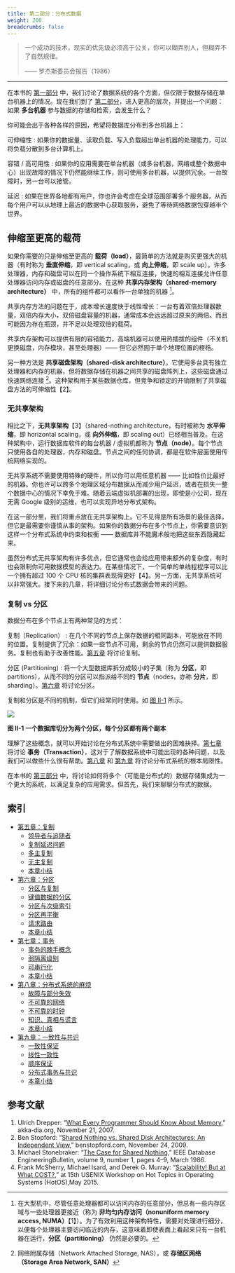 ```yaml
---
title: 第二部分：分布式数据
weight: 200
breadcrumbs: false
---
```


> 一个成功的技术，现实的优先级必须高于公关，你可以糊弄别人，但糊弄不了自然规律。
>
> —— 罗杰斯委员会报告（1986）
>

-------

在本书的 [第一部分](/v1/part-i) 中，我们讨论了数据系统的各个方面，但仅限于数据存储在单台机器上的情况。现在我们到了 [第二部分](/v1/part-ii)，进入更高的层次，并提出一个问题：如果 **多台机器** 参与数据的存储和检索，会发生什么？

你可能会出于各种各样的原因，希望将数据库分布到多台机器上：

可伸缩性
: 如果你的数据量、读取负载、写入负载超出单台机器的处理能力，可以将负载分散到多台计算机上。

容错 / 高可用性
: 如果你的应用需要在单台机器（或多台机器，网络或整个数据中心）出现故障的情况下仍然能继续工作，则可使用多台机器，以提供冗余。一台故障时，另一台可以接管。

延迟
: 如果在世界各地都有用户，你也许会考虑在全球范围部署多个服务器，从而每个用户可以从地理上最近的数据中心获取服务，避免了等待网络数据包穿越半个世界。

## 伸缩至更高的载荷

如果你需要的只是伸缩至更高的 **载荷（load）**，最简单的方法就是购买更强大的机器（有时称为 **垂直伸缩**，即 vertical scaling，或 **向上伸缩**，即 scale up）。许多处理器，内存和磁盘可以在同一个操作系统下相互连接，快速的相互连接允许任意处理器访问内存或磁盘的任意部分。在这种 **共享内存架构（shared-memory architecture）** 中，所有的组件都可以看作一台单独的机器 [^i]。

[^i]: 在大型机中，尽管任意处理器都可以访问内存的任意部分，但总有一些内存区域与一些处理器更接近（称为 **非均匀内存访问（nonuniform memory access, NUMA）**【1】）。为了有效利用这种架构特性，需要对处理进行细分，以便每个处理器主要访问临近的内存，这意味着即使表面上看起来只有一台机器在运行，**分区（partitioning）** 仍然是必要的。

共享内存方法的问题在于，成本增长速度快于线性增长：一台有着双倍处理器数量，双倍内存大小，双倍磁盘容量的机器，通常成本会远远超过原来的两倍。而且可能因为存在瓶颈，并不足以处理双倍的载荷。

共享内存架构可以提供有限的容错能力，高端机器可以使用热插拔的组件（不关机更换磁盘，内存模块，甚至处理器）—— 但它必然囿于单个地理位置的桎梏。

另一种方法是 **共享磁盘架构（shared-disk architecture）**，它使用多台具有独立处理器和内存的机器，但将数据存储在机器之间共享的磁盘阵列上，这些磁盘通过快速网络连接 [^ii]。这种架构用于某些数据仓库，但竞争和锁定的开销限制了共享磁盘方法的可伸缩性【2】。

[^ii]: 网络附属存储（Network Attached Storage, NAS），或 **存储区网络（Storage Area Network, SAN）**

### 无共享架构

相比之下，**无共享架构**【3】（shared-nothing architecture，有时被称为 **水平伸缩**，即 horizontal scaling，或 **向外伸缩**，即 scaling out）已经相当普及。在这种架构中，运行数据库软件的每台机器 / 虚拟机都称为 **节点（node）**。每个节点只使用各自的处理器，内存和磁盘。节点之间的任何协调，都是在软件层面使用传统网络实现的。

无共享系统不需要使用特殊的硬件，所以你可以用任意机器 —— 比如性价比最好的机器。你也许可以跨多个地理区域分布数据从而减少用户延迟，或者在损失一整个数据中心的情况下幸免于难。随着云端虚拟机部署的出现，即使是小公司，现在无需 Google 级别的运维，也可以实现异地分布式架构。

在这一部分里，我们将重点放在无共享架构上。它不见得是所有场景的最佳选择，但它是最需要你谨慎从事的架构。如果你的数据分布在多个节点上，你需要意识到这样一个分布式系统中约束和权衡 —— 数据库并不能魔术般地把这些东西隐藏起来。

虽然分布式无共享架构有许多优点，但它通常也会给应用带来额外的复杂度，有时也会限制你可用数据模型的表达力。在某些情况下，一个简单的单线程程序可以比一个拥有超过 100 个 CPU 核的集群表现得更好【4】。另一方面，无共享系统可以非常强大。接下来的几章，将详细讨论分布式数据会带来的问题。

### 复制 vs 分区

数据分布在多个节点上有两种常见的方式：

复制（Replication）
: 在几个不同的节点上保存数据的相同副本，可能放在不同的位置。复制提供了冗余：如果一些节点不可用，剩余的节点仍然可以提供数据服务。复制也有助于改善性能。[第五章](/v1/ch5) 将讨论复制。

分区 (Partitioning)
: 将一个大型数据库拆分成较小的子集（称为 **分区**，即 partitions），从而不同的分区可以指派给不同的 **节点**（nodes，亦称 **分片**，即 sharding）。[第六章](/v1/ch6) 将讨论分区。

复制和分区是不同的机制，但它们经常同时使用。如 [图 II-1](/v1/ddia_part-ii_01.png) 所示。

![](/v1/ddia_part-ii_01.png)

**图 II-1 一个数据库切分为两个分区，每个分区都有两个副本**

理解了这些概念，就可以开始讨论在分布式系统中需要做出的困难抉择。[第七章](/v1/ch7) 将讨论 **事务（Transaction）**，这对于了解数据系统中可能出现的各种问题，以及我们可以做些什么很有帮助。[第八章](/v1/ch8) 和 [第九章](/v1/ch9) 将讨论分布式系统的根本局限性。

在本书的 [第三部分](/v1/part-iii) 中，将讨论如何将多个（可能是分布式的）数据存储集成为一个更大的系统，以满足复杂的应用需求。但首先，我们来聊聊分布式的数据。


## 索引

* [第五章：复制](/v1/ch5)
  * [领导者与追随者](/v1/ch5#领导者与追随者)
  * [复制延迟问题](/v1/ch5#复制延迟问题)
  * [多主复制](/v1/ch5#多主复制)
  * [无主复制](/v1/ch5#无主复制)
  * [本章小结](/v1/ch5#本章小结)
* [第六章：分区](/v1/ch6)
  * [分区与复制](/v1/ch6#分区与复制)
  * [键值数据的分区](/v1/ch6#键值数据的分区)
  * [分区与次级索引](/v1/ch6#分区与次级索引)
  * [分区再平衡](/v1/ch6#分区再平衡)
  * [请求路由](/v1/ch6#请求路由)
  * [本章小结](/v1/ch6#本章小结)
* [第七章：事务](/v1/ch7)
  * [事务的棘手概念](/v1/ch7#事务的棘手概念)
  * [弱隔离级别](/v1/ch7#弱隔离级别)
  * [可串行化](/v1/ch7#可串行化)
  * [本章小结](/v1/ch7#本章小结)
* [第八章：分布式系统的麻烦](/v1/ch8)
  * [故障与部分失效](/v1/ch8#故障与部分失效)
  * [不可靠的网络](/v1/ch8#不可靠的网络)
  * [不可靠的时钟](/v1/ch8#不可靠的时钟)
  * [知识、真相与谎言](/v1/ch8#知识真相与谎言)
  * [本章小结](/v1/ch8#本章小结)
* [第九章：一致性与共识](/v1/ch9)
  * [一致性保证](/v1/ch9#一致性保证)
  * [线性一致性](/v1/ch9#线性一致性)
  * [顺序保证](/v1/ch9#顺序保证)
  * [分布式事务与共识](/v1/ch9#分布式事务与共识)
  * [本章小结](/v1/ch9#本章小结)


## 参考文献

1. Ulrich Drepper: “[What Every Programmer Should Know About Memory](https://people.freebsd.org/~lstewart/articles/cpumemory.pdf),” akka‐dia.org, November 21, 2007.
1. Ben Stopford: “[Shared Nothing vs. Shared Disk Architectures: An Independent View](http://www.benstopford.com/2009/11/24/understanding-the-shared-nothing-architecture/),” benstopford.com, November 24, 2009.
1. Michael Stonebraker: “[The Case for Shared Nothing](http://db.cs.berkeley.edu/papers/hpts85-nothing.pdf),” IEEE Database EngineeringBulletin, volume 9, number 1, pages 4–9, March 1986.
1. Frank McSherry, Michael Isard, and Derek G. Murray: “[Scalability! But at What COST?](http://www.frankmcsherry.org/assets/COST.pdf),” at 15th USENIX Workshop on Hot Topics in Operating Systems (HotOS),May 2015.